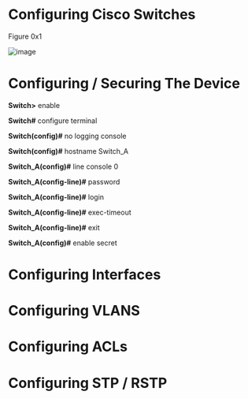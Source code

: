 # Configuring Cisco Switches 
Figure 0x1


![image](https://user-images.githubusercontent.com/83109592/138515205-993367ee-0e86-4016-ab63-2a9dbc47b780.png)

# Configuring / Securing The Device

**Switch>** enable

**Switch#** configure terminal

**Switch(config)#** no logging console

**Switch(config)#** hostname Switch_A

**Switch_A(config)#** line console 0

**Switch_A(config-line)#** password <password>
  
**Switch_A(config-line)#** login
  
**Switch_A(config-line)#** exec-timeout <minutes> 
  
**Switch_A(config-line)#** exit

**Switch_A(config)#** enable secret <password>


# Configuring Interfaces

# Configuring VLANS

# Configuring ACLs

# Configuring STP / RSTP

